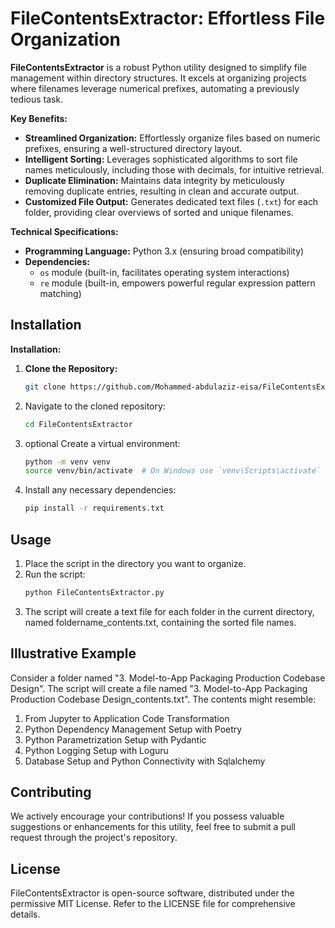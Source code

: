 # FileContentsExtractor: Effortless File Organization

**FileContentsExtractor** is a robust Python utility designed to simplify file management within directory structures. It excels at organizing projects where filenames leverage numerical prefixes, automating a previously tedious task.

**Key Benefits:**

* **Streamlined Organization:** Effortlessly organize files based on numeric prefixes, ensuring a well-structured directory layout.
* **Intelligent Sorting:** Leverages sophisticated algorithms to sort file names meticulously, including those with decimals, for intuitive retrieval.
* **Duplicate Elimination:** Maintains data integrity by meticulously removing duplicate entries, resulting in clean and accurate output.
* **Customized File Output:** Generates dedicated text files (`.txt`) for each folder, providing clear overviews of sorted and unique filenames.

**Technical Specifications:**

* **Programming Language:** Python 3.x (ensuring broad compatibility)
* **Dependencies:**
    * `os` module (built-in, facilitates operating system interactions)
    * `re` module (built-in, empowers powerful regular expression pattern matching)

## Installation

**Installation:**

1. **Clone the Repository:**

   ```bash
   git clone https://github.com/Mohammed-abdulaziz-eisa/FileContentsExtractor.git
   ```

2. Navigate to the cloned repository:
   ```bash
   cd FileContentsExtractor
   ```
3. optional Create a virtual environment:
   ```bash
   python -m venv venv
   source venv/bin/activate  # On Windows use `venv\Scripts\activate`
   ```
4. Install any necessary dependencies:
   ```bash
   pip install -r requirements.txt
   ```

## Usage
1. Place the script in the directory you want to organize.
2. Run the script:
   ```bash
   python FileContentsExtractor.py
   ```
3. The script will create a text file for each folder in the current directory, named foldername_contents.txt, containing the sorted file names.
## Illustrative Example
Consider a folder named "3. Model-to-App Packaging Production Codebase Design". The script will create a file named "3. Model-to-App Packaging Production Codebase Design_contents.txt". The contents might resemble:

1. From Jupyter to Application Code Transformation
2. Python Dependency Management Setup with Poetry
3. Python Parametrization Setup with Pydantic
4. Python Logging Setup with Loguru
5. Database Setup and Python Connectivity with Sqlalchemy

## Contributing
We actively encourage your contributions! If you possess valuable suggestions or enhancements for this utility, feel free to submit a pull request through the project's repository.

## License
FileContentsExtractor is open-source software, distributed under the permissive MIT License. Refer to the LICENSE file for comprehensive details.